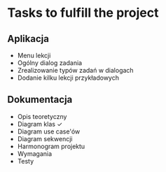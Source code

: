 # Tasks to fulfill the project

## Aplikacja

+ Menu lekcji
+ Ogólny dialog zadania
+ Zrealizowanie typów zadań w dialogach
+ Dodanie kilku lekcji przykładowych

## Dokumentacja

+ Opis teoretyczny
+ Diagram klas ✓
+ Diagram use case'ów
+ Diagram sekwencji
+ Harmonogram projektu
+ Wymagania
+ Testy
